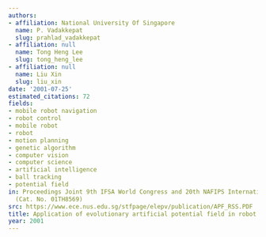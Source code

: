 ```yaml
---
authors:
- affiliation: National University Of Singapore
  name: P. Vadakkepat
  slug: prahlad_vadakkepat
- affiliation: null
  name: Tong Heng Lee
  slug: tong_heng_lee
- affiliation: null
  name: Liu Xin
  slug: liu_xin
date: '2001-07-25'
estimated_citations: 72
fields:
- mobile robot navigation
- robot control
- mobile robot
- robot
- motion planning
- genetic algorithm
- computer vision
- computer science
- artificial intelligence
- ball tracking
- potential field
in: Proceedings Joint 9th IFSA World Congress and 20th NAFIPS International Conference
  (Cat. No. 01TH8569)
src: https://www.ece.nus.edu.sg/stfpage/elepv/publication/APF_RSS.PDF
title: Application of evolutionary artificial potential field in robot soccer system
year: 2001
---
```

